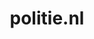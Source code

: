---
layout: post
title:  "politie.nl"
internal_url:  "/dutchgov/politie.nl.html"
subdomains_count: 121
all_subdomains_count: 277
urls_count: 29
ssl_rank: 0
http_rank: 77.862068965517
url_link: /data/politie.nl/urls.txt
all_subdomains_link: /data/politie.nl/all_subdomains.txt
subdomains_link: /data/politie.nl/subdomains.txt
categories: dutchgov
---